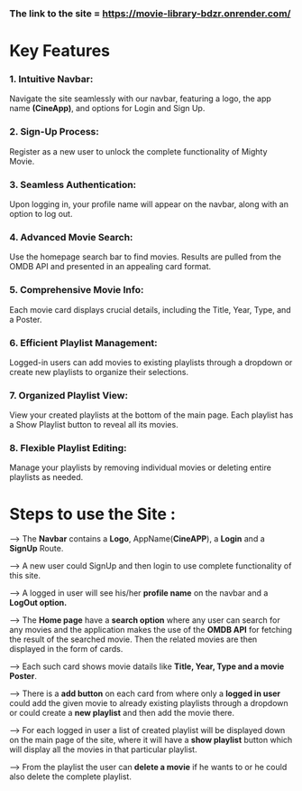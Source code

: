 ### The link to the site = https://movie-library-bdzr.onrender.com/

# Key Features

### 1. Intuitive Navbar:
Navigate the site seamlessly with our navbar, featuring a logo, the app name **(CineApp)**, and options for Login and Sign Up.

### 2. Sign-Up Process:
Register as a new user to unlock the complete functionality of Mighty Movie.

### 3. Seamless Authentication:
Upon logging in, your profile name will appear on the navbar, along with an option to log out.

### 4. Advanced Movie Search:
Use the homepage search bar to find movies. Results are pulled from the OMDB API and presented in an appealing card format.

### 5. Comprehensive Movie Info:
Each movie card displays crucial details, including the Title, Year, Type, and a Poster.

### 6. Efficient Playlist Management:
Logged-in users can add movies to existing playlists through a dropdown or create new playlists to organize their selections.

### 7. Organized Playlist View:
View your created playlists at the bottom of the main page. Each playlist has a Show Playlist button to reveal all its movies.

### 8. Flexible Playlist Editing:
Manage your playlists by removing individual movies or deleting entire playlists as needed.









# Steps to use the Site :

--> The **Navbar** contains a **Logo**, AppName(**CineAPP**), a **Login** and a **SignUp** Route.

--> A new user could SignUp and then login to use complete functionality of this site.

--> A logged in user will see his/her **profile name** on the navbar and a **LogOut option.**

--> The **Home page** have a **search option** where any user can search for any movies and the application makes the use of the **OMDB API** for fetching the result of the searched movie.
Then the related movies are then displayed in the form of cards.

--> Each such card shows movie datails like **Title, Year, Type and a movie Poster**.

--> There is a **add button** on each card from where only a **logged in user** could add the given movie to already existing playlists through a dropdown or could create a **new playlist** and then add the movie there.

--> For each logged in user a list of created playlist will be displayed down on the main page of the site, where it will have a **show playlist** button which will display all the movies in that particular playlist.

--> From the playlist the user can **delete a movie** if he wants to or he could also delete the complete playlist.


